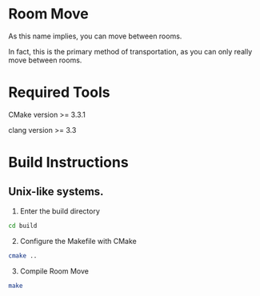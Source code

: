 # Room Move
As this name implies, you can move between rooms.

In fact, this is the primary method of transportation, as you can only really move between rooms.

# Required Tools
CMake version >= 3.3.1

clang version >= 3.3

# Build Instructions

## Unix-like systems.
1. Enter the build directory

```bash
cd build
```
2. Configure the Makefile with CMake

```bash
cmake ..
```
3. Compile Room Move

```bash
make
```

